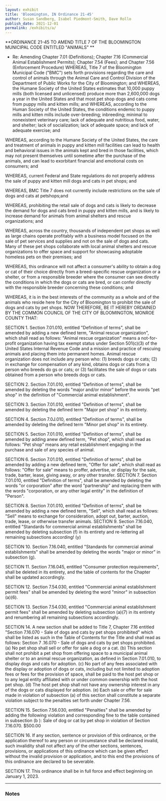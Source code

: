 ```yaml
---
layout: exhibit
title: 'Bloomington, IN Ordinance 21-45'
author: Susan Sandberg, Isabel Piedmont-Smith, Dave Rollo
publish_date: 2021-12-01
permalink: /exhibits/a/
---
```


**ORDINANCE 21-45 TO AMEND TITLE 7 OF THE BLOOMINGTON MUNICIPAL CODE ENTITLED "ANIMALS"
**
 - Re: Amending Chapter 7.01 (Definitions); Chapter 7.16 (Commercial Animal Establishment Permits); Chapter 7.54 (Fees); and Chapter 7.56 (Enforcement Procedure) WHEREAS, Title 7 of the Bloomington Municipal Code ("BMC") sets forth provisions regarding the care and control of animals through the Animal Care and Control Division of the Department of Public Works for the City of Bloomington; and 
WHEREAS, the Humane Society of the United States estimates that 10,000 puppy mills (both licensed and unlicensed) produce more than 2,600,000 dogs a year in the United States and that most pet shop dogs and cats come from puppy mills and kitten mills; and 
WHEREAS, according to the Human Society of the United States, the conditions endemic to puppy mills and kitten mills include over-breeding; inbreeding; minimal to nonexistent veterinary care; lack of adequate and nutritious food, water, and shelter; lack of socialization; lack of adequate space; and lack of adequate exercise; and 

WHEREAS, according to the Humane Society of the United States, the care and treatment of animals in puppy and kitten mill facilities can lead to health and behavioral issues in the animals kept and bred in those facilities, which may not present themselves until sometime after the purchase of the animals, and can lead to exorbitant financial and emotional costs on consumers; and 

WHEREAS, current Federal and State regulations do not properly address the sale of puppy and kitten mill dogs and cats in pet shops; and 

WHEREAS, BMC Title 7 does not currently include restrictions on the sale of dogs and cats at petshops;and 

WHEREAS, prohibiting the retail sale of dogs and cats is likely to decrease the demand for dogs and cats bred in puppy and kitten mills, and is likely to increase demand for animals from animal shelters and rescue organizations; and 

WHEREAS, across the country, thousands of independent pet shops as well as large chains operate profitably with a business model focused on the sale of pet services and supplies and not on the sale of dogs and cats. Many of these pet shops collaborate with local animal shelters and rescue organizations to offer space and support for showcasing adoptable homeless pets on their premises; and 

WHEREAS, this ordinance will not affect a consumer's ability to obtain a dog or cat of their choice directly from a breed-specific rescue organization or a shelter, or from a responsible breeder where the consumer can see directly the conditions in which the dogs or cats are bred, or can confer directly with the responsible breeder concerning these conditions; and 

WHEREAS, it is in the best interests of the community as a whole and of the animals who reside here for the City of Bloomington to prohibit the sale of dogs and cats by pet shops. 
NOW THEREFORE, BE IT HEREBY ORDAINED BY THE COMMON COUNCIL OF THE CITY OF BLOOMINGTON, MONROE COUNTY THAT: 

SECTION 1. Section 7.01.010, entitled "Definition of terms", shall be amended by adding a new defined term, "Animal rescue organization", which shall read as follows: "Animal rescue organization" means a not-for-profit organization having tax exempt status under Section 501(c)(3) of the United States Internal Revenue Code and a mission and practice of rescuing animals and placing them into permanent homes. Animal rescue organization does not include any person who: (1) breeds dogs or cats; (2) in exchange for compensation of any kind, obtains dogs or cats from a person who breeds do gs or cats; or (3) facilitates the sale of dogs or cats obtained from a person who breeds dogs or cats. 

SECTION 2. Section 7.01.010, entitled "Definition of terms", shall be amended by deleting the words "major and/or minor" before the words "pet shop" in the definition of "Commercial animal establishment". 

SECTION 3. Section 7.01.010, entitled "Definition of terms", shall be amended by deleting the defined term "Major pet shop" in its entirety. 

SECTION 4. Section 7.0J.010, entitled "Definition of terms", shall be amended by deleting the defined term "Minor pet shop" in its entirety. 

SECTION 5. Section 7.01.010, entitled "Definition of terms", shall be amended by adding anew defined term, "Pet shop", which shall read as follows: "Pet shop" means any retail establishment engaging in the purchase and sale of any species of animal. 

SECTION 6. Section 7.01.010, entitled "Definition of terms", shall be amended by adding a new defined term, "Offer for sale", which shall read as follows: "Offer for sale" means to proffer, advertise, or display for the sale, trade, barter, lease, giving away, or any other transfer. SECTION 7. Section 7.01.010, entitled "Definition of terms", shall be amended by deleting the words "or corporation" after the word "partnership" and replacing them with the words "corporation, or any other legal entity" in the definition of "Person". 

SECTION 8. Section 7.01.010, entitled "Definition of terms", shall be amended by adding a new defined term, "Sell", which shall read as follows: "Sell" means to exchange for consideration, adopt out, barter, auction, trade, lease, or otherwise transfer animals. 
SECTION 9. Section 7.16.040, entitled "Standards for commercial animal establishments" shall be amended by deleting subsection (f) in its entirety and re-lettering all remaining subsections according! (y)

SECTION 10. Section 7.16.040, entitled "Standards for commercial animal establishments" shall be amended by deleting the words "major or minor" in subsection (g). 

SECTION 11. Section 7.16.045, entitled "Consumer protection requirements", shall be deleted in its entirety, and the table of contents for the Chapter shall be updated accordingly. 

SECTION 12. Section 7.54.030, entitled "Commercial animal establishment permit fees" shall be amended by deleting the word "minor" in subsection (a)(6). 

SECTION 13. Section 7.54.030, entitled "Commercial animal establishment permit fees" shall be amended by deleting subsection (a)(7) in its entirety and renumbering all remaining subsections accordingly. 

SECTION 14. A new section shall be added to Title 7, Chapter 7.16 entitled "Section 7.16.070 - Sale of dogs and cats by pet shops prohibited" which shall be listed as such in the Table of Contents for the Title and shall read as follows: Section 7 .16.070 - Sale of dogs and cats by pet shops prohibited. (a) No pet shop shall sell or offer for sale a dog or a cat. (b) This section shall not prohibit a pet shop from offering space to a municipal animal shelter or to an animal rescue organization, as defined in Section 7.01.010, to display dogs and cats for adoption. (c) No part of any fees associated with the display or adoption of dogs or cats, including but not limited to adoption fees or fees for the provision of space, shall be paid to the host pet shop or to any legal entity affiliated with or under common ownership with the host pet shop. (d) The host pet shop shall not have any ownership interest in any of the dogs or cats displayed for adoption. (e) Each sale or offer for sale made in violation of subsection (a) of this section shall constitute a separate violation subject to the penalties set forth under Chapter 7.56. 

SECTION 15. Section 7.56.030, entitled "Penalties" shall be amended by adding the following violation and corresponding fine to the table contained in subsection (b ): Sale of dog or cat by pet shop in violation of Section 7.16.070. $500.00 

SECTION 16. If any section, sentence or provision of this ordinance, or the application thereof to any person or circumstance shall be declared invalid, such invalidity shall not affect any of the other sections, sentences, provisions, or applications of this ordinance which can be given effect without the invalid provision or application, and to this end the provisions of this ordinance are declared to be severable. 

SECTION 17. This ordinance shall be in full force and effect beginning on January 1, 2023.  


---

### Notes
